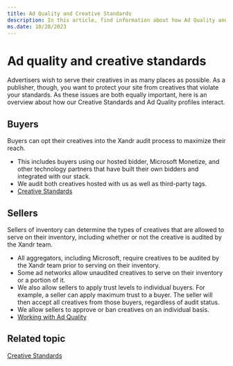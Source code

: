 ```yaml
---
title: Ad Quality and Creative Standards
description: In this article, find information about how Ad Quality and Creative Standards interact.
ms.date: 10/28/2023
---
```


# Ad quality and creative standards

Advertisers wish to serve their creatives in as many places as possible. As a publisher, though, you want to protect your site from creatives that violate your standards. As these issues are both equally important, here is an overview about how our Creative Standards and Ad Quality profiles interact.

## Buyers

Buyers can opt their creatives into the Xandr audit process to maximize their reach.

- This includes buyers using our hosted bidder, Microsoft Monetize, and other technology partners that have built their own bidders and integrated with our stack.
- We audit both creatives hosted with us as well as third-party tags.
- [Creative Standards](creative-standards.md)

## Sellers

Sellers of inventory can determine the types of creatives that are allowed to serve on their inventory, including whether or not the creative is audited by the Xandr team.

- All aggregators, including Microsoft, require creatives to be audited by the Xandr team prior to serving on their inventory.
- Some ad networks allow unaudited creatives to serve on their inventory or a portion of it.
- We also allow sellers to apply trust levels to individual buyers. For example, a seller can apply maximum trust to a buyer. The seller will then accept all creatives from those buyers, regardless of audit status.
- We allow sellers to approve or ban creatives on an individual basis.
- [Working with Ad Quality](working-with-publisher-ad-quality.md)

## Related topic

[Creative Standards](creative-standards.md)
